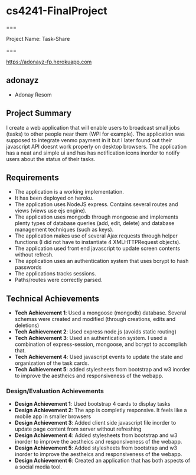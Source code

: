 # cs4241-FinalProject
===

Project Name: Task-Share

===

https://adonayz-fp.herokuapp.com

## adonayz
- Adonay Resom

Project Summary
---
I create a web application that will enable users to broadcast small jobs (tasks) to other people near them (WPI for example).
The application was supposed to integrate venmo payment in it but I later found out their javascript API doesnt work properly on
desktop browsers. The application has a neat and simple ui and has has notification icons inorder to notify users about the status
of their tasks. 

Requirements
---
- The application is a working implementation.
- It has been deployed on heroku.
- The application uses NodeJS express. Contains several routes and views (views use ejs engine).
- The application uses mongodb through mongoose and implements plenty types of database queries (add, edit, delete) and database management techniques (such as keys).
- The application makes use of several Ajax requests through helper functions (I did not have to instantiate 4 XMLHTTPRequest
objects).
- The application used front end javascript to update screen contents without refresh.
- The application uses an authentication system that uses bcrypt to hash passwords
- The applications tracks sessions.
- Paths/routes were correctly parsed.

## Technical Achievements
- **Tech Achievement 1**: Used a mongoose (mongodb) database. Several schemas were created and modified (through creations, edits and deletions)
- **Tech Achievement 2**: Used express node.js (avoids static routing)
- **Tech Achievement 3**: Used an authentication system. I used a combination of express-session, mongoose, and bcrypt to accomplish that. 
- **Tech Achievement 4**: Used javascript events to update the state and organization of the task cards.
- **Tech Achievement 5**: added stylesheets from bootstrap and w3 inorder to improve the aestheics and responsiveness 
of the webapp.


### Design/Evaluation Achievements
- **Design Achievement 1**: Used bootstrap 4 cards to display tasks
- **Design Achievement 2**: The app is completly responsive. It feels like a mobile app in smaller browsers
- **Design Achievement 3**: Added client side javascript file inorder to update page content from server without refreshing
- **Design Achievement 4**: Added stylesheets from bootstrap and w3 inorder to improve the aestheics and responsiveness 
of the webapp.
- **Design Achievement 5**: Added stylesheets from bootstrap and w3 inorder to improve the aestheics and responsiveness 
of the webapp.
- **Design Achievement 6**: Created an application that has both aspects of a social media tool. 
